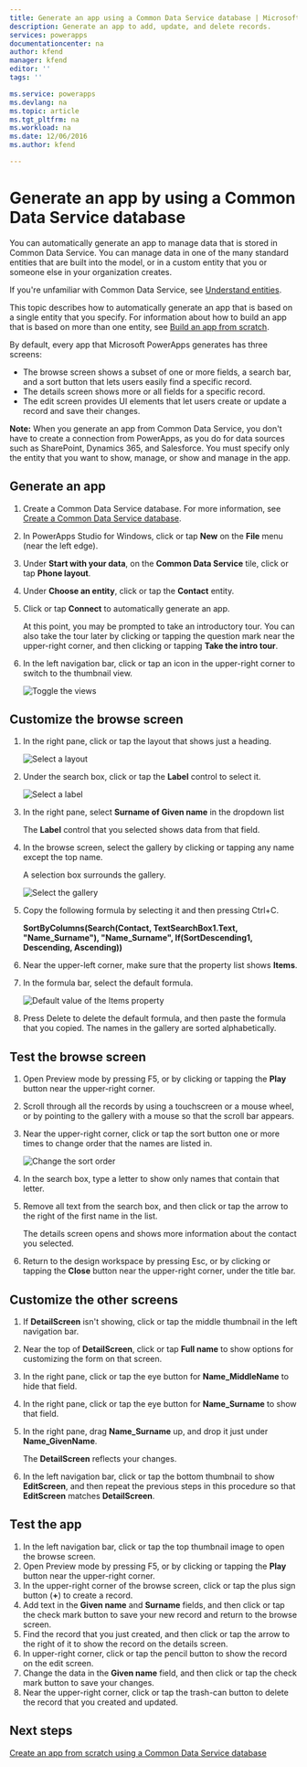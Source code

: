 ```yaml
---
title: Generate an app using a Common Data Service database | Microsoft Docs
description: Generate an app to add, update, and delete records.
services: powerapps
documentationcenter: na
author: kfend
manager: kfend
editor: ''
tags: ''

ms.service: powerapps
ms.devlang: na
ms.topic: article
ms.tgt_pltfrm: na
ms.workload: na
ms.date: 12/06/2016
ms.author: kfend

---
```

# Generate an app by using a Common Data Service database



You can automatically generate an app to manage data that is stored in Common Data Service. You can manage data in one of the many standard entities that are built into the model, or in a custom entity that you or someone else in your organization creates.

If you're unfamiliar with Common Data Service, see [Understand entities](data-platform-intro.md).

This topic describes how to automatically generate an app that is based on a single entity that you specify. For information about how to build an app that is based on more than one entity, see [Build an app from scratch](data-platform-create-app-scratch.md).

By default, every app that Microsoft PowerApps generates has three screens:

* The browse screen shows a subset of one or more fields, a search bar, and a sort button that lets users easily find a specific record.
* The details screen shows more or all fields for a specific record.
* The edit screen provides UI elements that let users create or update a record and save their changes.

**Note:** When you generate an app from Common Data Service, you don't have to create a connection from PowerApps, as you do for data sources such as SharePoint, Dynamics 365, and Salesforce. You must specify only the entity that you want to show, manage, or show and manage in the app.

## Generate an app
1. Create a Common Data Service database. For more information, see [Create a Common Data Service database](create-database.md).
2. In PowerApps Studio for Windows, click or tap **New** on the **File** menu (near the left edge).
3. Under **Start with your data**, on the **Common Data Service** tile, click or tap **Phone layout**.
4. Under **Choose an entity**, click or tap the **Contact** entity.
5. Click or tap **Connect** to automatically generate an app.
   
    At this point, you may be prompted to take an introductory tour. You can also take the tour later by clicking or tapping the question mark near the upper-right corner, and then clicking or tapping **Take the intro tour**.
6. In the left navigation bar, click or tap an icon in the upper-right corner to switch to the thumbnail view.
   
    ![Toggle the views](./media/data-platform-create-app/toggle-view.png)

## Customize the browse screen
1. In the right pane, click or tap the layout that shows just a heading.
   
    ![Select a layout](./media/data-platform-create-app/choose-gallery-layout.png)
2. Under the search box, click or tap the **Label** control to select it.
   
    ![Select a label](./media/data-platform-create-app/select-textbox.png)
3. In the right pane, select **Surname of Given name** in the dropdown list
   
     The **Label** control that you selected shows data from that field.
4. In the browse screen, select the gallery by clicking or tapping any name except the top name.
   
    A selection box surrounds the gallery.
   
    ![Select the gallery](./media/data-platform-create-app/select-gallery.png)
5. Copy the following formula by selecting it and then pressing Ctrl+C.
   
    **SortByColumns(Search(Contact, TextSearchBox1.Text, "Name_Surname"), "Name_Surname", If(SortDescending1, Descending, Ascending))**
6. Near the upper-left corner, make sure that the property list shows **Items**.
7. In the formula bar, select the default formula.
   
    ![Default value of the Items property](./media/data-platform-create-app/default-items.png)
8. Press Delete to delete the default formula, and then paste the formula that you copied. The names in the gallery are sorted alphabetically.

## Test the browse screen
1. Open Preview mode by pressing F5, or by clicking or tapping the **Play** button near the upper-right corner.
2. Scroll through all the records by using a touchscreen or a mouse wheel, or by pointing to the gallery with a mouse so that the scroll bar appears.
3. Near the upper-right corner, click or tap the sort button one or more times to change order that the names are listed in.
   
    ![Change the sort order](./media/data-platform-create-app/sort-button.png)
4. In the search box, type a letter to show only names that contain that letter.
5. Remove all text from the search box, and then click or tap the arrow to the right of the first name in the list.
   
    The details screen opens and shows more information about the contact you selected.
6. Return to the design workspace by pressing Esc, or by clicking or tapping the **Close** button near the upper-right corner, under the title bar.

## Customize the other screens
1. If **DetailScreen** isn't showing, click or tap the middle thumbnail in the left navigation bar.
2. Near the top of **DetailScreen**, click or tap **Full name**  to show options for customizing the form on that screen.
3. In the right pane, click or tap the eye button for **Name_MiddleName** to hide that field.
4. In the right pane, click or tap the eye button for **Name_Surname** to show that field.
5. In the right pane, drag **Name_Surname** up, and drop it just under **Name_GivenName**.
   
    The **DetailScreen** reflects your changes.
6. In the left navigation bar, click or tap the bottom thumbnail to show **EditScreen**, and then repeat the previous steps in this procedure so that **EditScreen** matches **DetailScreen**.

## Test the app
1. In the left navigation bar, click or tap the top thumbnail image to open the browse screen.
2. Open Preview mode by pressing F5, or by clicking or tapping the **Play** button near the upper-right corner.
3. In the upper-right corner of the browse screen, click or tap the plus sign button (**+**) to create a record.
4. Add text in the **Given name** and **Surname** fields, and then click or tap the check mark button to save your new record and return to the browse screen.
5. Find the record that you just created, and then click or tap the arrow to the right of it to show the record on the details screen.
6. In upper-right corner, click or tap the pencil button to show the record on the edit screen.
7. Change the data in the **Given name** field, and then click or tap the check mark button to save your changes.
8. Near the upper-right corner, click or tap the trash-can button to delete the record that you created and updated.

## Next steps
[Create an app from scratch using a Common Data Service database](data-platform-create-app-scratch.md)

